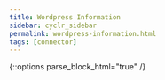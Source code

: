 ```yaml
---
title: Wordpress Information
sidebar: cyclr_sidebar
permalink: wordpress-information.html
tags: [connector]
---
```

{::options parse_block_html="true" /}
